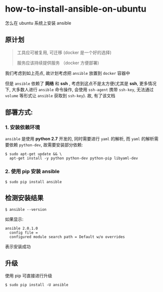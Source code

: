 # how-to-install-ansible-on-ubuntu
怎么在 ubuntu 系统上安装 ansible

## 原计划

> 工具应可被复用, 可迁移 (docker 是一个好的选择)
>
> 服务应该持续提供服务 （docker 方便部署)

我们考虑到如上亮点, 故计划考虑把 `ansible` 放置到 `docker` 容器中

但是 `ansible` 依赖了 **网络** 和 **ssh** , 考虑到这点不是太方便(尤其是 **ssh**, 更多情况下, 大多数人进行 `ansible` 命令操作, 会使用 `ssh-agent` 携带 `ssh-key`, 无法通过 `volume` 等形式让 `ansible` 获取到 `ssh-key`). 故, 有了该文档

## 部署方式:

### 1. 安装依赖环境

`ansible` 是使用 **python 2.7** 开发的, 同时需要进行 `yaml` 的解析, 而 `yaml` 的解析需要依赖 `python-dev`, 故需要安装部分依赖:



```
$ sudo apt-get update && \
  apt-get install -y python python-dev python-pip libyaml-dev
```

### 2. 使用 pip 安装 ansible

```
$ sudo pip install ansible
```

## 检测安装结果

```
$ ansible --version
```

如果显示: 

```
ansible 2.0.1.0
  config file =
  configured module search path = Default w/o overrides
```

表示安装成功

## 升级

使用 pip 可直接进行升级
```
$ sudo pip install -U ansible
```
